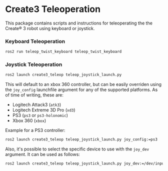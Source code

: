 # Create3 Teleoperation

This package contains scripts and instructions for teleoperating the the Create® 3 robot using keyboard or joystick.

### Keyboard Teleoperation

```sh
ros2 run teleop_twist_keyboard teleop_twist_keyboard
```

### Joystick Teleoperation

```sh
ros2 launch create3_teleop teleop_joystick_launch.py
```

This will default to an xbox 360 controller, but can be easily overriden using the `joy_config` launchfile argument for any of the supported platforms. As of time of writing, these are:
- Logitech Attack3 (`atk3`)
- Logitech Extreme 3D Pro (`xd3`)
- PS3 (`ps3` or `ps3-holonomic`)
- Xbox 360 (`xbox`)

Example for a PS3 controller:

```sh
ros2 launch create3_teleop teleop_joystick_launch.py joy_config:=ps3
```

Also, it's possible to select the specific device to use with the `joy_dev` argument. It can be used as follows:

```sh
ros2 launch create3_teleop teleop_joystick_launch.py joy_dev:=/dev/input/js1
```
